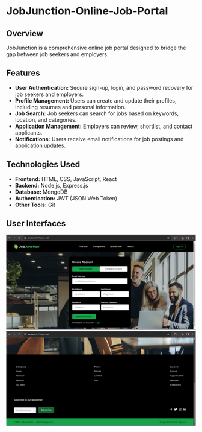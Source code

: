 # JobJunction-Online-Job-Portal
## Overview
JobJunction is a comprehensive online job portal designed to bridge the gap between job seekers and employers. 
## Features
- **User Authentication:** Secure sign-up, login, and password recovery for job seekers and employers.
- **Profile Management:** Users can create and update their profiles, including resumes and personal information.
- **Job Search:** Job seekers can search for jobs based on keywords, location, and categories.
- **Application Management:** Employers can review, shortlist, and contact applicants.
- **Notifications:** Users receive email notifications for job postings and application updates.

## Technologies Used
- **Frontend:** HTML, CSS, JavaScript, React
- **Backend:** Node.js, Express.js
- **Database:** MongoDB
- **Authentication:** JWT (JSON Web Token)
- **Other Tools:** Git

## User Interfaces
  ![Job Portal Login Page](https://github.com/KashishAgrawal-2/JobJunction-Online-Job-Portal/blob/master/Home%20Page.png)
  ![Footer](https://github.com/KashishAgrawal-2/JobJunction-Online-Job-Portal/blob/master/Footer.png)
